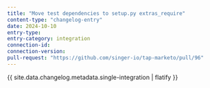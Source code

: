 ```yaml
---
title: "Move test dependencies to setup.py extras_require"
content-type: "changelog-entry"
date: 2024-10-10
entry-type: 
entry-category: integration
connection-id: 
connection-version: 
pull-request: "https://github.com/singer-io/tap-marketo/pull/96"
---
```

{{ site.data.changelog.metadata.single-integration | flatify }}